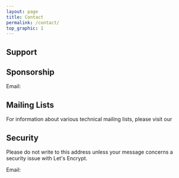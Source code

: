 ```yaml
---
layout: page
title: Contact
permalink: /contact/
top_graphic: 1
---
```


## Support


## Sponsorship

Email: 

## Mailing Lists

For information about various technical mailing lists, please visit our 

## Security

Please do not write to this address unless your message concerns a security issue with Let's Encrypt.

Email: 


